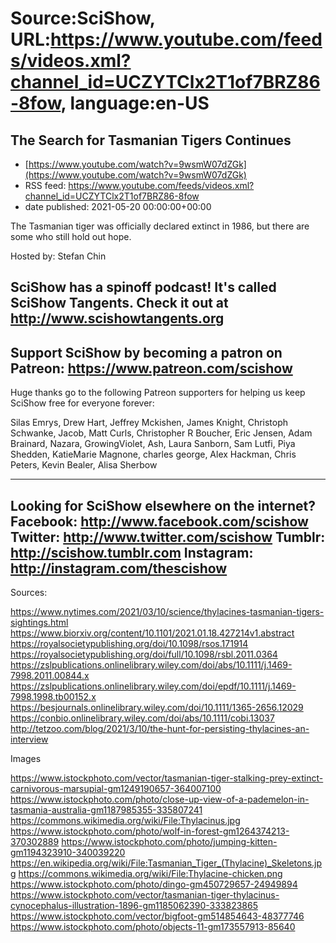 # Source:SciShow, URL:https://www.youtube.com/feeds/videos.xml?channel_id=UCZYTClx2T1of7BRZ86-8fow, language:en-US

## The Search for Tasmanian Tigers Continues
 - [https://www.youtube.com/watch?v=9wsmW07dZGk](https://www.youtube.com/watch?v=9wsmW07dZGk)
 - RSS feed: https://www.youtube.com/feeds/videos.xml?channel_id=UCZYTClx2T1of7BRZ86-8fow
 - date published: 2021-05-20 00:00:00+00:00

The Tasmanian tiger was officially declared extinct in 1986, but there are some who still hold out hope.

Hosted by: Stefan Chin

SciShow has a spinoff podcast! It's called SciShow Tangents. Check it out at http://www.scishowtangents.org
----------
Support SciShow by becoming a patron on Patreon: https://www.patreon.com/scishow
----------
Huge thanks go to the following Patreon supporters for helping us keep SciShow free for everyone forever:

Silas Emrys, Drew Hart, Jeffrey Mckishen, James Knight, Christoph Schwanke, Jacob, Matt Curls, Christopher R Boucher, Eric Jensen, Adam Brainard, Nazara, GrowingViolet, Ash, Laura Sanborn, Sam Lutfi, Piya Shedden, KatieMarie Magnone, charles george, Alex Hackman, Chris Peters, Kevin Bealer, Alisa Sherbow

----------
Looking for SciShow elsewhere on the internet?
Facebook: http://www.facebook.com/scishow
Twitter: http://www.twitter.com/scishow
Tumblr: http://scishow.tumblr.com
Instagram: http://instagram.com/thescishow
----------
Sources:

https://www.nytimes.com/2021/03/10/science/thylacines-tasmanian-tigers-sightings.html
https://www.biorxiv.org/content/10.1101/2021.01.18.427214v1.abstract
https://royalsocietypublishing.org/doi/10.1098/rsos.171914
https://royalsocietypublishing.org/doi/full/10.1098/rsbl.2011.0364
https://zslpublications.onlinelibrary.wiley.com/doi/abs/10.1111/j.1469-7998.2011.00844.x 
https://zslpublications.onlinelibrary.wiley.com/doi/epdf/10.1111/j.1469-7998.1998.tb00152.x
https://besjournals.onlinelibrary.wiley.com/doi/10.1111/1365-2656.12029
https://conbio.onlinelibrary.wiley.com/doi/abs/10.1111/cobi.13037
http://tetzoo.com/blog/2021/3/10/the-hunt-for-persisting-thylacines-an-interview

Images

https://www.istockphoto.com/vector/tasmanian-tiger-stalking-prey-extinct-carnivorous-marsupial-gm1249190657-364007100
https://www.istockphoto.com/photo/close-up-view-of-a-pademelon-in-tasmania-australia-gm1187985355-335807241
https://commons.wikimedia.org/wiki/File:Thylacinus.jpg
https://www.istockphoto.com/photo/wolf-in-forest-gm1264374213-370302889
https://www.istockphoto.com/photo/jumping-kitten-gm1194323910-340039220
https://en.wikipedia.org/wiki/File:Tasmanian_Tiger_(Thylacine)_Skeletons.jpg
https://commons.wikimedia.org/wiki/File:Thylacine-chicken.png
https://www.istockphoto.com/photo/dingo-gm450729657-24949894
https://www.istockphoto.com/vector/tasmanian-tiger-thylacinus-cynocephalus-illustration-1896-gm1185062390-333823865
https://www.istockphoto.com/vector/bigfoot-gm514854643-48377746
https://www.istockphoto.com/photo/objects-11-gm173557913-85640


